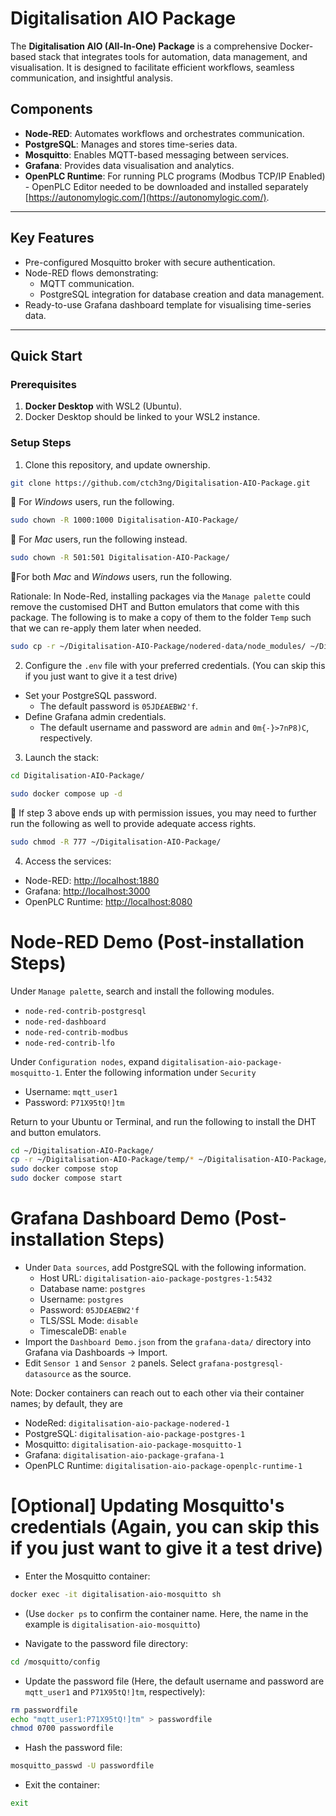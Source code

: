 # Digitalisation AIO Package

The **Digitalisation AIO (All-In-One) Package** is a comprehensive Docker-based stack that integrates tools for automation, data management, and visualisation. It is designed to facilitate efficient workflows, seamless communication, and insightful analysis.

## Components
- **Node-RED**: Automates workflows and orchestrates communication.
- **PostgreSQL**: Manages and stores time-series data.
- **Mosquitto**: Enables MQTT-based messaging between services.
- **Grafana**: Provides data visualisation and analytics.
- **OpenPLC Runtime**: For running PLC programs (Modbus TCP/IP Enabled) - OpenPLC Editor needed to be downloaded and installed separately [https://autonomylogic.com/](https://autonomylogic.com/).

---

## Key Features
- Pre-configured Mosquitto broker with secure authentication.
- Node-RED flows demonstrating:
  - MQTT communication.
  - PostgreSQL integration for database creation and data management.
- Ready-to-use Grafana dashboard template for visualising time-series data.

---

## Quick Start

### Prerequisites
1. **Docker Desktop** with WSL2 (Ubuntu).
2. Docker Desktop should be linked to your WSL2 instance.

### Setup Steps
1. Clone this repository, and update ownership.
```bash
git clone https://github.com/ctch3ng/Digitalisation-AIO-Package.git
```
🚨 For *Windows* users, run the following.
```bash
sudo chown -R 1000:1000 Digitalisation-AIO-Package/
```
🚨 For *Mac* users, run the following instead.
```bash
sudo chown -R 501:501 Digitalisation-AIO-Package/
```
🚨For both *Mac* and *Windows* users, run the following.

Rationale: In Node-Red, installing packages via the `Manage palette` could remove the customised DHT and Button emulators that come with this package. The following is to make a copy of them to the folder `Temp` such that we can re-apply them later when needed. 

```bash
sudo cp -r ~/Digitalisation-AIO-Package/nodered-data/node_modules/ ~/Digitalisation-AIO-Package/temp
```

2. Configure the `.env` file with your preferred credentials. (You can skip this if you just want to give it a test drive)
- Set your PostgreSQL password.
  - The default password is `05JD£AEBW2'f`.
- Define Grafana admin credentials.
  - The default username and password are `admin` and `0m{-}>7nP8)C`, respectively. 
3. Launch the stack:
```bash
cd Digitalisation-AIO-Package/
```
```bash
sudo docker compose up -d
```
🚨 If step 3 above ends up with permission issues, you may need to further run the following as well to provide adequate access rights.
```bash
sudo chmod -R 777 ~/Digitalisation-AIO-Package/
```
4. Access the services:
- Node-RED: [http://localhost:1880](http://localhost:1880)
- Grafana: [http://localhost:3000](http://localhost:3000)
- OpenPLC Runtime: [http://localhost:8080](http://localhost:8080)

# Node-RED Demo (Post-installation Steps)
Under `Manage palette`, search and install the following modules.
  - `node-red-contrib-postgresql`
  - `node-red-dashboard`
  - `node-red-contrib-modbus`
  - `node-red-contrib-lfo`
    
Under `Configuration nodes`, expand `digitalisation-aio-package-mosquitto-1`. Enter the following information under `Security`
- Username: `mqtt_user1`
- Password: `P71X95tQ!]tm`

Return to your Ubuntu or Terminal, and run the following to install the DHT and button emulators.
```bash
cd ~/Digitalisation-AIO-Package/
cp -r ~/Digitalisation-AIO-Package/temp/* ~/Digitalisation-AIO-Package/nodered-data/node_modules/
sudo docker compose stop
sudo docker compose start
```


# Grafana Dashboard Demo (Post-installation Steps)
 - Under `Data sources`, add PostgreSQL with the following information.
   - Host URL: `digitalisation-aio-package-postgres-1:5432`
   - Database name: `postgres`
   - Username: `postgres`
   - Password: `05JD£AEBW2'f`
   - TLS/SSL Mode: `disable`
   - TimescaleDB: `enable`
 - Import the `Dashboard Demo.json` from the `grafana-data/` directory into Grafana via Dashboards -> Import. 
 - Edit `Sensor 1` and `Sensor 2` panels. Select `grafana-postgresql-datasource` as the source.

Note: Docker containers can reach out to each other via their container names; by default, they are
 - NodeRed: `digitalisation-aio-package-nodered-1`
 - PostgreSQL: `digitalisation-aio-package-postgres-1`
 - Mosquitto: `digitalisation-aio-package-mosquitto-1`
 - Grafana: `digitalisation-aio-package-grafana-1`
 - OpenPLC Runtime: `digitalisation-aio-package-openplc-runtime-1`

# [Optional] Updating Mosquitto's credentials (Again, you can skip this if you just want to give it a test drive)
- Enter the Mosquitto container:
```bash
docker exec -it digitalisation-aio-mosquitto sh
```
  - (Use `docker ps` to confirm the container name. Here, the name in the example is `digitalisation-aio-mosquitto`)

- Navigate to the password file directory:
```bash
cd /mosquitto/config
```
- Update the password file (Here, the default username and password are `mqtt_user1` and `P71X95tQ!]tm`, respectively):
```bash
rm passwordfile
echo "mqtt_user1:P71X95tQ!]tm" > passwordfile
chmod 0700 passwordfile
```
- Hash the password file:
```bash
mosquitto_passwd -U passwordfile
```
- Exit the container:
```bash
exit
```
